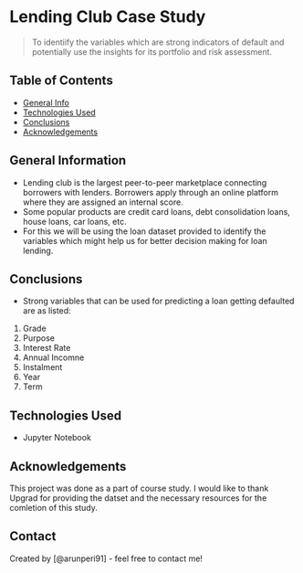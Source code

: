 # Lending Club Case Study
> To identiify the variables which are strong indicators of default and potentially use the insights for its portfolio and risk assessment.


## Table of Contents
* [General Info](#general-information)
* [Technologies Used](#technologies-used)
* [Conclusions](#conclusions)
* [Acknowledgements](#acknowledgements)

<!-- You can include any other section that is pertinent to your problem -->

## General Information
- Lending club is the largest peer-to-peer marketplace connecting borrowers with lenders. Borrowers apply through an online platform where they are assigned an internal score.
- Some popular products are credit card loans, debt consolidation loans, house loans, car loans, etc.
- For this we will be using the loan dataset provided to identify the variables which might help us for better decision making for loan lending.

<!-- You don't have to answer all the questions - just the ones relevant to your project. -->

## Conclusions
- Strong variables that can be used for predicting a loan getting defaulted are as listed:
1. Grade
2. Purpose
3. Interest Rate
4. Annual Incomne
5. Instalment
6. Year
7. Term


<!-- You don't have to answer all the questions - just the ones relevant to your project. -->


## Technologies Used
- Jupyter Notebook

<!-- As the libraries versions keep on changing, it is recommended to mention the version of library used in this project -->

## Acknowledgements
This project was done as a part of course study. I would like to thank Upgrad for providing the datset and the necessary resources for the comletion of this study.


## Contact
Created by [@arunperi91] - feel free to contact me!


<!-- Optional -->
<!-- ## License -->
<!-- This project is open source and available under the [... License](). -->

<!-- You don't have to include all sections - just the one's relevant to your project -->
